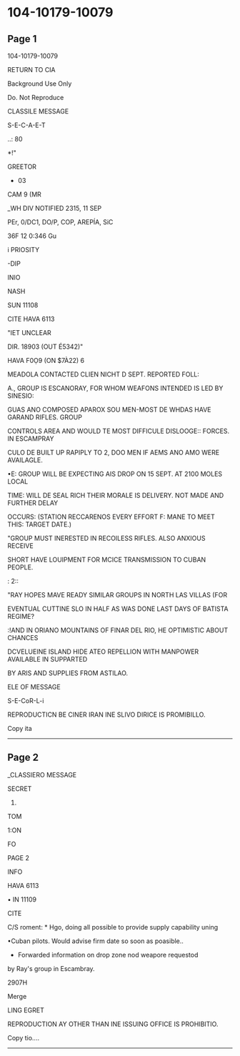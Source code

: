 # 104-10179-10079

## Page 1

104-10179-10079

RETURN TO CIA

Background Use Only

Do. Not Reproduce

CLASSILE MESSAGE

S-E-C-A-E-T

..: 80

*!"

GREETOR

- 03

CAM 9 (MR

_WH DIV NOTIFIED 2315, 11 SEP

PEr, 0/DC1, DO/P, COP, AREPÍA, SiC

36F 12 0:346 Gu

i PRIOSITY

-DIP

INIO

NASH

SUN 11108

CITE HAVA 6113

"IET UNCLEAR

DIR. 18903 (OUT É5342)"

HAVA F0Ọ9 (ON $7À22) 6

MEADOLA CONTACTED CLIEN NICHT D SEPT. REPORTED FOLL:

A., GROUP IS ESCANORAY, FOR WHOM WEAFONS INTENDED IS LED BY SINESIO:

GUAS ANO COMPOSED APAROX SOU MEN-MOST DE WHDAS HAVE GARAND RIFLES. GROUP

CONTROLS AREA AND WOULD TE MOST DIFFICULE DISLOOGE:: FORCES. IN ESCAMPRAY

CULO DE BUILT UP RAPIPLY TO 2, DOO MEN IF AEMS ANO AMO WERE AVAILAGLE.

•E: GROUP WILL BE EXPECTING AIS DROP ON 15 SEPT. AT 2100 MOLES LOCAL

TIME: WILL DE SEAL RICH THEIR MORALE IS DELIVERY. NOT MADE AND FURTHER DELAY

OCCURS: (STATION RECCARENOS EVERY EFFORT F: MANE TO MEET THIS: TARGET DATE.)

"GROUP MUST INERESTED IN RECOILESS RIFLES. ALSO ANXIOUS RECEIVE

SHORT HAVE LOUIPMENT FOR MCICE TRANSMISSION TO CUBAN PEOPLE.

: 2::

"RAY HOPES MAVE READY SIMILAR GROUPS IN NORTH LAS VILLAS (FOR

EVENTUAL CUTTINE SLO IN HALF AS WAS DONE LAST DAYS OF BATISTA REGIME?

:!AND IN ORIANO MOUNTAINS OF FINAR DEL RIO, HE OPTIMISTIC ABOUT CHANCES

DCVELUEINE ISLAND HIDE ATEO REPELLION WITH MANPOWER AVAILABLE IN SUPPARTED

BY ARIS AND SUPPLIES FROM ASTILAO.

ELE OF MESSAGE

S-E-CoR-L-i

REPRODUCTICN BE CINER IRAN INE SLIVO DIRICE IS PROMIBILLO.

Copy ita

---

## Page 2

_CLASSIERO MESSAGE

SECRET

1.

TOM

1:ON

FO

PAGE 2

INFO

HAVA 6113

• IN 11109

CITE

C/S roment: * Hgo, doing all possible to provide supply capability uning

•Cuban pilots. Would advise firm date so soon as poasible..

* Forwarded information on drop zone nod weapore requestod

by Ray's group in Escambray.

2907H

Merge

LING EGRET

REPRODUCTION AY OTHER THAN INE ISSUING OFFICE IS PROHIBITIO.

Copy tio....

---

